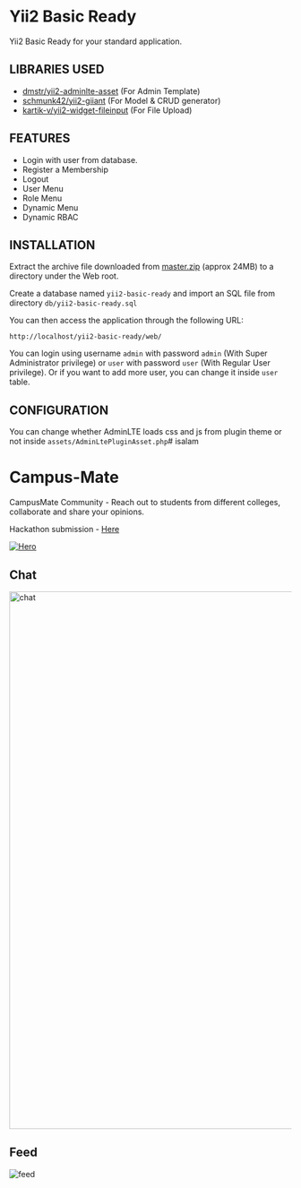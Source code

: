Yii2 Basic Ready
============================

Yii2 Basic Ready for your standard application.

LIBRARIES USED
--------------
	
- [dmstr/yii2-adminlte-asset](https://github.com/dmstr/yii2-adminlte-asset) (For Admin Template)
- [schmunk42/yii2-giiant](https://github.com/schmunk42/yii2-giiant) (For Model & CRUD generator)
- [kartik-v/yii2-widget-fileinput](https://github.com/kartik-v/yii2-widget-fileinput) (For File Upload)
	
FEATURES
--------
- Login with user from database.
- Register a Membership
- Logout
- User Menu
- Role Menu
- Dynamic Menu
- Dynamic RBAC


INSTALLATION
------------

Extract the archive file downloaded from [master.zip](https://github.com/febfeb/yii2-ready-basic/archive/master.zip) (approx 24MB) to a directory under the Web root.

Create a database named `yii2-basic-ready` and import an SQL file from directory `db/yii2-basic-ready.sql`

You can then access the application through the following URL:

~~~
http://localhost/yii2-basic-ready/web/
~~~

You can login using username `admin` with password `admin` (With Super Administrator privilege) or `user` with password `user` (With Regular User privilege). Or if you want to add more user, you can change it inside `user` table.

CONFIGURATION
----
You can change whether AdminLTE loads css and js from plugin theme or not inside `assets/AdminLtePluginAsset.php`#   i s a l a m 
 

# Campus-Mate<br>
CampusMate Community - Reach out to students from different colleges, collaborate and share your opinions.

Hackathon submission - [Here](https://devpost.com/software/campusmate-community)


[![Hero](https://user-images.githubusercontent.com/70439799/145563575-db45a4e1-176f-40e0-8bbe-d8b278eb8bd3.jpg)](https://www.youtube.com/watch?v=l6fuGTzPLi0 "Watch demo on YouTube")


## Chat
<img width="960" alt="chat" src="https://user-images.githubusercontent.com/70439799/145563648-9daf7f52-cf5c-4403-8ecc-756f9da27b06.png">


## Feed
![feed](https://user-images.githubusercontent.com/70439799/145702733-3f916d9e-1fa9-4bb8-9177-48772fd5fe3e.png)

 
